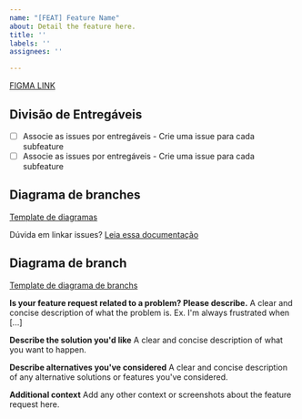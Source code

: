 ```yaml
---
name: "[FEAT] Feature Name"
about: Detail the feature here.
title: ''
labels: ''
assignees: ''

---
```


[FIGMA LINK](https://www.youtube.com/watch?v=dQw4w9WgXcQ)

## Divisão de Entregáveis

- [ ] Associe as issues por entregáveis - Crie uma issue para cada subfeature
- [ ] Associe as issues por entregáveis - Crie uma issue para cada subfeature

## Diagrama de branches

[Template de diagramas](../assets/branchs_diagram.png)

Dúvida em linkar issues? [Leia essa documentação](https://docs.github.com/en/issues/tracking-your-work-with-issues/about-task-lists)

## Diagrama de branch

[Template de diagrama de branchs](../assets/)

**Is your feature request related to a problem? Please describe.**
A clear and concise description of what the problem is. Ex. I'm always frustrated when [...]

**Describe the solution you'd like**
A clear and concise description of what you want to happen.

**Describe alternatives you've considered**
A clear and concise description of any alternative solutions or features you've considered.

**Additional context**
Add any other context or screenshots about the feature request here.
